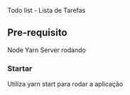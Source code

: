 Todo list - Lista de Tarefas

## Pre-requisito

Node 
Yarn
Server rodando

### Startar

Utiliza yarn start para rodar a aplicação


